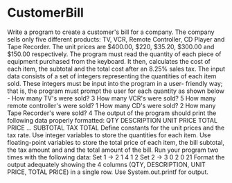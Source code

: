 # CustomerBill
Write a program to create a customer's bill for a company. The company sells only five different products: TV, VCR, Remote Controller, CD Player and Tape Recorder. The unit prices are $400.00, $220, $35.20, $300.00 and $150.00 respectively. The program must read the quantity of each piece of equipment purchased from the keyboard. It then, calculates the cost of each item, the subtotal and the total cost after an 8.25% sales tax. The input data consists of a set of integers representing the quantities of each item sold. These integers must be input into the program in a user- friendly way; that is, the program must prompt the user for each quantity as shown below -    How many TV's were sold? 3  How many VCR's were sold? 5  How many remote controller's were sold? 1  How many CD's were sold? 2  How many Tape Recorder's were sold? 4    The output of the program should print the following data properly formatted:            QTY  DESCRIPTION  UNIT PRICE  TOTAL PRICE                 ...                               SUBTOTAL                                   TAX                                 TOTAL    Define constants for the unit prices and the tax rate. Use integer variables to store the quantities for each item. Use floating-point variables to store the total price of each item, the bill subtotal, the tax amount and and the total amount of the bill. Run your program two times with the following data:      Set 1 -> 2 1 4 1 2  Set 2 -> 3 0 2 0 21    Format the output adequately showing the 4 columns (QTY, DESCRIPTION, UNIT PRICE, TOTAL PRICE) in a single row. Use System.out.printf for output.
